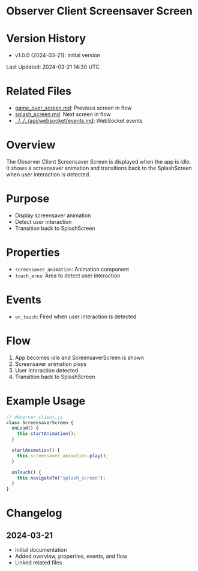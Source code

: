 # Observer Client Screensaver Screen

# Version History

- v1.0.0 (2024-03-21): Initial version

Last Updated: 2024-03-21 14:30 UTC

# Related Files

- [game_over_screen.md](./game_over_screen.md): Previous screen in flow
- [splash_screen.md](./splash_screen.md): Next screen in flow
- [../../../api/websocket/events.md](../../../api/websocket/events.md): WebSocket events

# Overview

The Observer Client Screensaver Screen is displayed when the app is idle. It shows a screensaver animation and transitions back to the SplashScreen when user interaction is detected.

# Purpose

- Display screensaver animation
- Detect user interaction
- Transition back to SplashScreen

# Properties

- `screensaver_animation`: Animation component
- `touch_area`: Area to detect user interaction

# Events

- `on_touch`: Fired when user interaction is detected

# Flow

1. App becomes idle and ScreensaverScreen is shown
2. Screensaver animation plays
3. User interaction detected
4. Transition back to SplashScreen

# Example Usage

```javascript
// observer-client.js
class ScreensaverScreen {
  onLoad() {
    this.startAnimation();
  }

  startAnimation() {
    this.screensaver_animation.play();
  }

  onTouch() {
    this.navigateTo("splash_screen");
  }
}
```

# Changelog

## 2024-03-21

- Initial documentation
- Added overview, properties, events, and flow
- Linked related files
